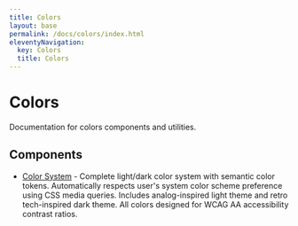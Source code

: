 ```yaml
---
title: Colors
layout: base
permalink: /docs/colors/index.html
eleventyNavigation:
  key: Colors
  title: Colors
---
```


# Colors

Documentation for colors components and utilities.

## Components

- [Color System](/docs/color-system/) - Complete light/dark color system with semantic color tokens.
Automatically respects user's system color scheme preference using CSS media queries.
Includes analog-inspired light theme and retro tech-inspired dark theme.
All colors designed for WCAG AA accessibility contrast ratios.

